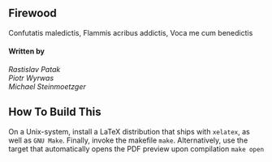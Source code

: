 ## Firewood
Confutatis maledictis, Flammis acribus addictis, Voca me cum benedictis

#### Written by
_Rastislav Patak_\
_Piotr Wyrwas_\
_Michael Steinmoetzger_

## How To Build This
On a Unix-system, install a LaTeX distribution that ships with `xelatex`, as well as `GNU Make`.
Finally, invoke the makefile `make`. Alternatively, use the target that automatically opens the PDF
preview upon compilation `make open`
